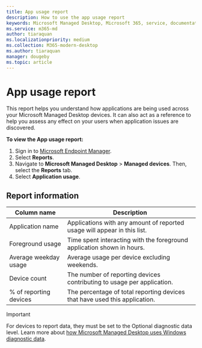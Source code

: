 ```yaml
---
title: App usage report
description: How to use the app usage report
keywords: Microsoft Managed Desktop, Microsoft 365, service, documentation
ms.service: m365-md
author: tiaraquan
ms.localizationpriority: medium
ms.collection: M365-modern-desktop
ms.author: tiaraquan
manager: dougeby
ms.topic: article
---
```


# App usage report

This report helps you understand how applications are being used across your Microsoft Managed Desktop devices. It can also act as a reference to help you assess any effect on your users when application issues are discovered.

**To view the App usage report:**

1. Sign in to [Microsoft Endpoint Manager](https://endpoint.microsoft.com/).
1. Select **Reports**.
1. Navigate to **Microsoft Managed Desktop** > **Managed devices**. Then, select the **Reports** tab.
1. Select **Application usage**.

## Report information

| Column name | Description |
| ------ | ------ |
| Application name | Applications with any amount of reported usage will appear in this list. |
| Foreground usage | Time spent interacting with the foreground application shown in hours. |
| Average weekday usage | Average usage per device excluding weekends.
| Device count | The number of reporting devices contributing to usage per application.
| % of reporting devices | The percentage of total reporting devices that have used this application.

> [!IMPORTANT]
> For devices to report data, they must be set to the Optional diagnostic data level. Learn more about [how Microsoft Managed Desktop uses Windows diagnostic data](../service-description/privacy-personal-data.md).
